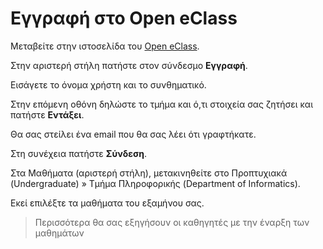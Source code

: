# Εγγραφή στο Open eClass

Μεταβείτε στην ιστοσελίδα του [Open eClass](https://eclass.uowm.gr/).

Στην αριστερή στήλη πατήστε στον σύνδεσμο **Εγγραφή**.

Εισάγετε το όνομα χρήστη και το συνθηματικό.

Στην επόμενη οθόνη δηλώστε το τμήμα και ό,τι στοιχεία σας ζητήσει και πατήστε **Εντάξει**.

Θα σας στείλει ένα email που θα σας λέει ότι γραφτήκατε.

Στη συνέχεια πατήστε **Σύνδεση**.

Στα Μαθήματα (αριστερή στήλη), μετακινηθείτε στο Προπτυχιακά (Undergraduate) » Τμήμα Πληροφορικής (Department of Informatics).

Εκεί επιλέξτε τα μαθήματα του εξαμήνου σας.

> Περισσότερα θα σας εξηγήσουν οι καθηγητές με την έναρξη των μαθημάτων
